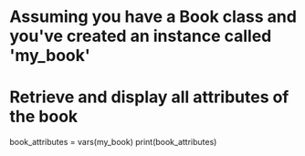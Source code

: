 # Assuming you have a Book class and you've created an instance called 'my_book'

# Retrieve and display all attributes of the book
book_attributes = vars(my_book)
print(book_attributes)
